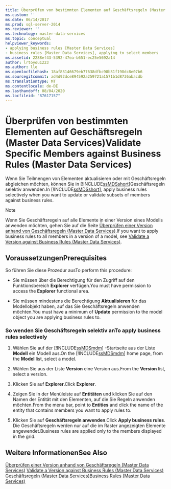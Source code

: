```yaml
---
title: Überprüfen von bestimmten Elementen auf Geschäftsregeln (Master Data Services) | Microsoft-Dokumentation
ms.custom: ''
ms.date: 06/14/2017
ms.prod: sql-server-2014
ms.reviewer: ''
ms.technology: master-data-services
ms.topic: conceptual
helpviewer_keywords:
- applying business rules [Master Data Services]
- business rules [Master Data Services], applying to select members
ms.assetid: 2288ef43-5392-47ea-b651-ec25e5692a14
author: lrtoyou1223
ms.author: lle
ms.openlocfilehash: 18af83146679eb77638dfbc98b31f198dc8e07b6
ms.sourcegitcommit: ad4d92dce894592a259721a1571b1d8736abacdb
ms.translationtype: MT
ms.contentlocale: de-DE
ms.lasthandoff: 08/04/2020
ms.locfileid: "87617157"
---
```

# <a name="validate-specific-members-against-business-rules-master-data-services"></a><span data-ttu-id="8019d-102">Überprüfen von bestimmten Elementen auf Geschäftsregeln (Master Data Services)</span><span class="sxs-lookup"><span data-stu-id="8019d-102">Validate Specific Members against Business Rules (Master Data Services)</span></span>
  <span data-ttu-id="8019d-103">Wenn Sie Teilmengen von Elementen aktualisieren oder mit Geschäftsregeln abgleichen möchten, können Sie in [!INCLUDE[ssMDSshort](../includes/ssmdsshort-md.md)]Geschäftsregeln selektiv anwenden.</span><span class="sxs-lookup"><span data-stu-id="8019d-103">In [!INCLUDE[ssMDSshort](../includes/ssmdsshort-md.md)], apply business rules selectively when you want to update or validate subsets of members against business rules.</span></span>  
  
> [!NOTE]  
>  <span data-ttu-id="8019d-104">Wenn Sie Geschäftsregeln auf alle Elemente in einer Version eines Modells anwenden möchten, gehen Sie auf die Seite [Überprüfen einer Version anhand von Geschäftsregeln &#40;Master Data Services&#41;](validate-a-version-against-business-rules-master-data-services.md).</span><span class="sxs-lookup"><span data-stu-id="8019d-104">If you want to apply business rules to all members in a version of a model, see [Validate a Version against Business Rules &#40;Master Data Services&#41;](validate-a-version-against-business-rules-master-data-services.md).</span></span>  
  
## <a name="prerequisites"></a><span data-ttu-id="8019d-105">Voraussetzungen</span><span class="sxs-lookup"><span data-stu-id="8019d-105">Prerequisites</span></span>  
 <span data-ttu-id="8019d-106">So führen Sie diese Prozedur aus</span><span class="sxs-lookup"><span data-stu-id="8019d-106">To perform this procedure:</span></span>  
  
-   <span data-ttu-id="8019d-107">Sie müssen über die Berechtigung für den Zugriff auf den Funktionsbereich **Explorer** verfügen.</span><span class="sxs-lookup"><span data-stu-id="8019d-107">You must have permission to access the **Explorer** functional area.</span></span>  
  
-   <span data-ttu-id="8019d-108">Sie müssen mindestens die Berechtigung **Aktualisieren** für das Modellobjekt haben, auf das Sie Geschäftsregeln anwenden möchten.</span><span class="sxs-lookup"><span data-stu-id="8019d-108">You must have a minimum of **Update** permission to the model object you are applying business rules to.</span></span>  
  
### <a name="to-apply-business-rules-selectively"></a><span data-ttu-id="8019d-109">So wenden Sie Geschäftsregeln selektiv an</span><span class="sxs-lookup"><span data-stu-id="8019d-109">To apply business rules selectively</span></span>  
  
1.  <span data-ttu-id="8019d-110">Wählen Sie auf der [!INCLUDE[ssMDSmdm](../includes/ssmdsmdm-md.md)] -Startseite aus der Liste **Modell** ein Modell aus.</span><span class="sxs-lookup"><span data-stu-id="8019d-110">On the [!INCLUDE[ssMDSmdm](../includes/ssmdsmdm-md.md)] home page, from the **Model** list, select a model.</span></span>  
  
2.  <span data-ttu-id="8019d-111">Wählen Sie aus der Liste **Version** eine Version aus.</span><span class="sxs-lookup"><span data-stu-id="8019d-111">From the **Version** list, select a version.</span></span>  
  
3.  <span data-ttu-id="8019d-112">Klicken Sie auf **Explorer**.</span><span class="sxs-lookup"><span data-stu-id="8019d-112">Click **Explorer**.</span></span>  
  
4.  <span data-ttu-id="8019d-113">Zeigen Sie in der Menüleiste auf **Entitäten** und klicken Sie auf den Namen der Entität mit den Elementen, auf die Sie Regeln anwenden möchten.</span><span class="sxs-lookup"><span data-stu-id="8019d-113">From the menu bar, point to **Entities** and click the name of the entity that contains members you want to apply rules to.</span></span>  
  
5.  <span data-ttu-id="8019d-114">Klicken Sie auf **Geschäftsregeln anwenden**.</span><span class="sxs-lookup"><span data-stu-id="8019d-114">Click **Apply business rules**.</span></span> <span data-ttu-id="8019d-115">Die Geschäftsregeln werden nur auf die im Raster angezeigten Elemente angewendet.</span><span class="sxs-lookup"><span data-stu-id="8019d-115">Business rules are applied only to the members displayed in the grid.</span></span>  
  
## <a name="see-also"></a><span data-ttu-id="8019d-116">Weitere Informationen</span><span class="sxs-lookup"><span data-stu-id="8019d-116">See Also</span></span>  
 <span data-ttu-id="8019d-117">[Überprüfen einer Version anhand von Geschäftsregeln &#40;Master Data Services&#41;](validate-a-version-against-business-rules-master-data-services.md) </span><span class="sxs-lookup"><span data-stu-id="8019d-117">[Validate a Version against Business Rules &#40;Master Data Services&#41;](validate-a-version-against-business-rules-master-data-services.md) </span></span>  
 [<span data-ttu-id="8019d-118">Geschäftsregeln &#40;Master Data Services&#41;</span><span class="sxs-lookup"><span data-stu-id="8019d-118">Business Rules &#40;Master Data Services&#41;</span></span>](../../2014/master-data-services/business-rules-master-data-services.md)  
  
  

